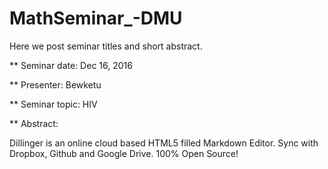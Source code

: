 # MathSeminar_-DMU
Here we post seminar titles and short abstract.

** Seminar date: Dec 16, 2016

** Presenter: Bewketu

** Seminar topic: HIV

** Abstract: 

Dillinger is an online cloud based HTML5 filled Markdown Editor. Sync with Dropbox, Github and Google Drive. 100% Open Source!
